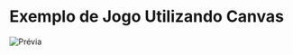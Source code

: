 # Exemplo de Jogo Utilizando Canvas

![Prévia](https://github.com/xudre/fecap-001-dogos/raw/master/Preview.gif "Prévia do jogo")


